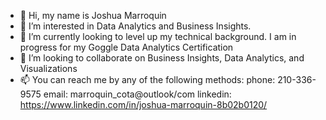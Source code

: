 - 👋 Hi, my name is Joshua Marroquin
- 👀 I’m interested in Data Analytics and Business Insights.
- 🌱 I’m currently looking to level up my technical background. I am in progress for my Goggle Data Analytics Certification
- 💞️ I’m looking to collaborate on Business Insights, Data Analytics, and Visualizations
- 📫 You can reach me by any of the following methods:
            phone: 210-336-9575
            email: marroquin_cota@outlook/com
            linkedin: https://www.linkedin.com/in/joshua-marroquin-8b02b0120/
            

<!---
jamarroquin/jamarroquin is a ✨ special ✨ repository because its `README.md` (this file) appears on your GitHub profile.
You can click the Preview link to take a look at your changes.
--->
